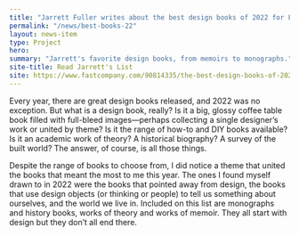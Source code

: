 ```yaml
---
title: "Jarrett Fuller writes about the best design books of 2022 for Fast Company"
permalink: "/news/best-books-22"
layout: news-item
type: Project
hero:
summary: "Jarrett's favorite design books, from memoirs to monographs."
site-title: Read Jarrett's List
site: https://www.fastcompany.com/90814335/the-best-design-books-of-2022
---
```


Every year, there are great design books released, and 2022 was no exception. But what is a design book, really? Is it a big, glossy coffee table book filled with full-bleed images—perhaps collecting a single designer’s work or united by theme? Is it the range of how-to and DIY books available? Is it an academic work of theory? A historical biography? A survey of the built world? The answer, of course, is all those things.

Despite the range of books to choose from, I did notice a theme that united the books that meant the most to me this year. The ones I found myself drawn to in 2022 were the books that pointed away from design, the books that use design objects (or thinking or people) to tell us something about ourselves, and the world we live in. Included on this list are monographs and history books, works of theory and works of memoir. They all start with design but they don’t all end there.
